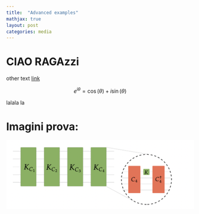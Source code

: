 ```yaml
---
title:  "Advanced examples"
mathjax: true
layout: post
categories: media
---
```

# CIAO RAGAzzi
other text
[link](https://scholasticahq.com)


$$ e^{i\theta}=\cos(\theta)+i\sin(\theta) $$

lalala la


# Imagini prova:

![imagineprova](assets/websiteprova1.jpg)
